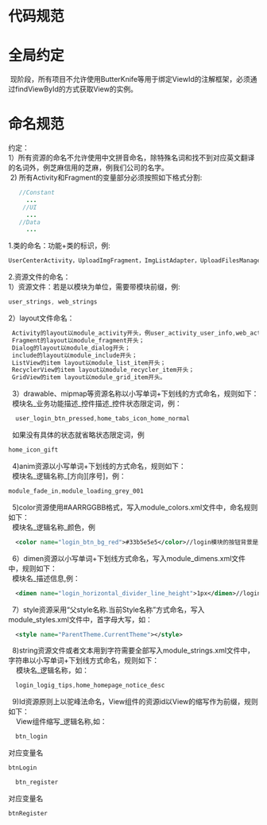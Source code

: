 # 代码规范

# 全局约定
  现阶段，所有项目不允许使用ButterKnife等用于绑定ViewId的注解框架，必须通过findViewById的方式获取View的实例。  
# 命名规范  
约定：    
  1）所有资源的命名不允许使用中文拼音命名，除特殊名词和找不到对应英文翻译的名词外，例芝麻信用的芝麻，例我们公司的名字。    
  2) 所有Activity和Fragment的变量部分必须按照如下格式分割:
  ```java
     //Constant  
       ...  
     //UI  
       ...  
     //Data   
       ... 
```
1.类的命名：功能+类的标识，例:
```java
UserCenterActivity，UploadImgFragment，ImgListAdapter，UploadFilesManager
```
2.资源文件的命名：    
  1）资源文件：若是以模块为单位，需要带模块前缀，例:
  ```java
  user_strings, web_strings
  ```
  2）layout文件命名：
  ```java
  Activity的layout以module_activity开头，例user_activity_user_info,web_activity_fab;  
  Fragment的layout以module_fragment开头；  
  Dialog的layout以module_dialog开头；  
  include的layout以module_include开头；  
  ListView的item layout以module_list_item开头；  
  RecyclerView的item layout以module_recycler_item开头；  
  GridView的item layout以module_grid_item开头。   
  ```
   3）drawable、mipmap等资源名称以小写单词+下划线的方式命名，规则如下：  
   模块名_业务功能描述_控件描述_控件状态限定词，例： 
   ```java
   user_login_btn_pressed,home_tabs_icon_home_normal 
   ```
   如果没有具体的状态就省略状态限定词，例
   ```java
   home_icon_gift  
   ```
   4)anim资源以小写单词+下划线的方式命名，规则如下：  
   模块名_逻辑名称_[方向][序号]，例：
   ```java
   module_fade_in,module_loading_grey_001  
   ```
   5)color资源使用#AARRGGBB格式，写入module_colors.xml文件中，命名规则如下：  
   模块名_逻辑名称_颜色，例  
   ```xml
   <color name="login_btn_bg_red">#33b5e5e5</color>//login模块的按钮背景是红色  
   ```
   6）dimen资源以小写单词+下划线方式命名，写入module_dimens.xml文件中，规则如下：  
   模块名_描述信息,例：  
   ```xml
   <dimen name="login_horizontal_divider_line_height">1px</dimen>//login模块的横向分割线的高度是1px
   ```
   7）style资源采用“父style名称.当前Style名称”方式命名，写入module_styles.xml文件中，首字母大写，如：  
   ```xml
   <style name="ParentTheme.CurrentTheme"></style>  
   ```
   8)string资源文件或者文本用到字符需要全部写入module_strings.xml文件中，字符串以小写单词+下划线方式命名，规则如下：  
     模块名_逻辑名称，如：  
   ```java
   login_logig_tips,home_homepage_notice_desc
   ```
   9)Id资源原则上以驼峰法命名，View组件的资源id以View的缩写作为前缀，规则如下：  
     View组件缩写_逻辑名称,如： 
   ```java
   btn_login
   ```
   对应变量名
   ```java
   btnLogin 
   ```
   ```java
   btn_register
   ```
   对应变量名
   ```java
   btnRegister  
  
  
